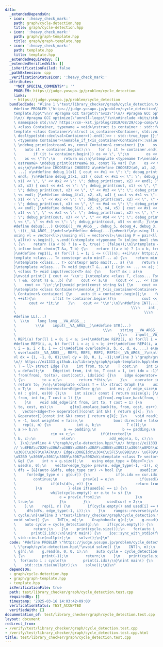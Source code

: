 ```yaml
---
data:
  _extendedDependsOn:
  - icon: ':heavy_check_mark:'
    path: graph/cycle-detection.hpp
    title: graph/cycle-detection.hpp
  - icon: ':heavy_check_mark:'
    path: graph/graph-template.hpp
    title: graph/graph-template.hpp
  - icon: ':heavy_check_mark:'
    path: template.hpp
    title: template.hpp
  _extendedRequiredBy: []
  _extendedVerifiedWith: []
  _isVerificationFailed: false
  _pathExtension: cpp
  _verificationStatusIcon: ':heavy_check_mark:'
  attributes:
    '*NOT_SPECIAL_COMMENTS*': ''
    PROBLEM: https://judge.yosupo.jp/problem/cycle_detection
    links:
    - https://judge.yosupo.jp/problem/cycle_detection
  bundledCode: "#line 1 \"test/library_checker/graph/cycle_detection.test.cpp\"\n\
    #define PROBLEM \"https://judge.yosupo.jp/problem/cycle_detection\"\n#line 2 \"\
    template.hpp\"\n// #pragma GCC target(\"avx2\")\n// #pragma GCC optimize(\"O3\"\
    )\n// #pragma GCC optimize(\"unroll-loops\")\n\n#include <bits/stdc++.h>\nusing\
    \ namespace std;\n// https://xn--kst.jp/blog/2019/08/29/cpp-comp/\n\ntemplate\
    \ <class Container, typename = void>\nstruct is_container : std::false_type {};\n\
    template <class Container>\nstruct is_container<Container, std::void_t<decltype(std::declval<Container>().begin()),\
    \ decltype(std::declval<Container>().end())>> : std::true_type {};\n\ntemplate\
    \ <typename Container>\nenable_if_t<is_container<Container>::value, ostream&>\
    \ \ndebug_print(ostream& os, const Container& container) {\n    os << \"[\";\n\
    \    auto it = container.begin();\n    for (; it != container.end(); ++it) {\n\
    \        if (it != container.begin()) os << \", \";\n        os << *it;\n    }\n\
    \    os << \"]\";\n    return os;\n}\ntemplate <typename T>\nenable_if_t<!is_container<T>::value,\
    \ ostream&> \ndebug_print(ostream& os, const T& var) {\n    os << var;\n    return\
    \ os;\n}\n#define CHOOSE(a) CHOOSE2 a\n#define CHOOSE2(a0, a1, a2, a3, a4, x,\
    \ ...) x\n#define debug_1(x1) { cout << #x1 << \": \"; debug_print(cout, x1) <<\
    \ endl; }\n#define debug_2(x1, x2) { cout << #x1 << \": \"; debug_print(cout,\
    \ x1) << \", \" << #x2 << \": \"; debug_print(cout, x2) << endl; }\n#define debug_3(x1,\
    \ x2, x3) { cout << #x1 << \": \"; debug_print(cout, x1) << \", \" << #x2 << \"\
    : \"; debug_print(cout, x2) << \", \" << #x3 << \": \"; debug_print(cout, x3)\
    \ << endl; }\n#define debug_4(x1, x2, x3, x4) { cout << #x1 << \": \"; debug_print(cout,\
    \ x1) << \", \" << #x2 << \": \"; debug_print(cout, x2) << \", \" << #x3 << \"\
    : \"; debug_print(cout, x3) << \", \" << #x4 << \": \"; debug_print(cout, x4)\
    \ << endl; }\n#define debug_5(x1, x2, x3, x4, x5) { cout << #x1 << \": \"; debug_print(cout,\
    \ x1) << \", \" << #x2 << \": \"; debug_print(cout, x2) << \", \" << #x3 << \"\
    : \"; debug_print(cout, x3) << \", \" << #x4 << \": \"; debug_print(cout, x4)\
    \ << \", \" << #x5 << \": \"; debug_print(cout, x5) << endl; }\n\n#ifdef LOCAL\n\
    #define debug(...) CHOOSE((__VA_ARGS__, debug_5, debug_4, debug_3, debug_2, debug_1,\
    \ ~))(__VA_ARGS__)\n#else\n#define debug(...)\n#endif\n\nusing ll = long long;\n\
    using vl = vector<ll>;\nusing vll = vector<vl>;\nusing P = pair<ll, ll>;\n#define\
    \ all(v) v.begin(), v.end()\ntemplate <typename T> inline bool chmax(T &a, T b)\
    \ {\n    return ((a < b) ? (a = b, true) : (false));\n}\ntemplate <typename T>\
    \ inline bool chmin(T &a, T b) {\n    return ((a > b) ? (a = b, true) : (false));\n\
    }\n#define rep1(i, n) for(ll i = 1; i <= ((ll)n); ++i)\n// https://trap.jp/post/1224/\n\
    template <class... T> constexpr auto min(T... a) {\n    return min(initializer_list<common_type_t<T...>>{a...});\n\
    }\ntemplate <class... T> constexpr auto max(T... a) {\n    return max(initializer_list<common_type_t<T...>>{a...});\n\
    }\ntemplate <class... T> void input(T &...a) { (cin >> ... >> a); }\ntemplate\
    \ <class T> void input(vector<T> &a) {\n    for(T &x : a)\n        cin >> x;\n\
    }\nvoid print() { cout << '\\n'; }\ntemplate <class T, class... Ts> void print(const\
    \ T &a, const Ts &...b) {\n    cout << a;\n    (cout << ... << (cout << ' ', b));\n\
    \    cout << '\\n';\n}\nvoid print(const string &s) {\n    cout << s << '\\n';\n\
    }\ntemplate <class Container>\nenable_if_t<is_container<Container>::value> print(const\
    \ Container& container) {\n    auto it = container.begin();\n    for(;it != container.end();\
    \ ++it){\n        if(it != container.begin())\n            cout << \" \";\n  \
    \      cout << *it;\n    }\n    cout << '\\n';\n}\n#define INT(...)          \
    \                                                     \\\n    int __VA_ARGS__;\
    \                                                           \\\n    input(__VA_ARGS__)\n\
    #define LL(...)                                                              \
    \  \\\n    long long __VA_ARGS__;                                            \
    \         \\\n    input(__VA_ARGS__)\n#define STR(...)                       \
    \                                        \\\n    string __VA_ARGS__;         \
    \                                               \\\n    input(__VA_ARGS__)\n#define\
    \ REP1(a) for(ll i = 0; i < a; i++)\n#define REP2(i, a) for(ll i = 0; i < a; i++)\n\
    #define REP3(i, a, b) for(ll i = a; i < b; i++)\n#define REP4(i, a, b, c) for(ll\
    \ i = a; i < b; i += c)\n#define overload4(a, b, c, d, e, ...) e\n#define rep(...)\
    \ overload4(__VA_ARGS__, REP4, REP3, REP2, REP1)(__VA_ARGS__)\n\nll inf = 3e18;\n\
    vl dx = {1, -1, 0, 0};\nvl dy = {0, 0, 1, -1};\n#line 3 \"graph/graph-template.hpp\"\
    \n// https://ei1333.github.io/library/graph/graph-template.hpp\ntemplate <class\
    \ T = ll> struct Edge {\n    int from, to;\n    T cost;\n    int idx;\n    Edge()\
    \ = default;\n    Edge(int from, int to, T cost = 1, int idx = -1)\n        :\
    \ from(from), to(to), cost(cost), idx(idx) {}\n    Edge &operator=(const int &x)\
    \ {\n        to = x;\n        return *this;\n    }\n    operator int() const {\
    \ return to; }\n};\ntemplate <class T = ll> struct Graph {\n    using cost_type\
    \ = T;\n    vector<vector<Edge<T>>> g;\n    int es; // edge_size\n    Graph(int\
    \ n) : g(n), es(0) {};\n    int size() const { return ssize(g); }\n    void add_directed_edge(int\
    \ from, int to, T cost = 1) {\n        g[from].emplace_back(from, to, cost, es++);\n\
    \    }\n    void add_edge(int from, int to, T cost = 1) {\n        g[from].emplace_back(from,\
    \ to, cost, es);\n        g[to].emplace_back(to, from, cost, es++);\n    }\n \
    \   vector<Edge<T>> &operator[](const int &k) { return g[k]; }\n    const vector<Edge<T>>\
    \ &operator[](const int &k) const { return g[k]; }\n    void read(int m, int padding\
    \ = -1, bool weighted = false,\n              bool directed = false) {\n     \
    \   rep(i, m) {\n            int a, b;\n            T c(1);\n            cin >>\
    \ a >> b;\n            a += padding;\n            b += padding;\n            if(weighted)\n\
    \                cin >> c;\n            if(directed)\n                add_directed_edge(a,\
    \ b, c);\n            else\n                add_edge(a, b, c);\n        }\n  \
    \  }\n};\n#line 4 \"graph/cycle-detection.hpp\"\n// https://ei1333.github.io/library/graph/others/cycle-detection.hpp\n\
    // \u8FBA\u7D20\u306A\u30B5\u30A4\u30AF\u30EB\u30921\u3064\u8FD4\u3059 \u306A\u3051\
    \u308C\u3070\u7A7A\n// Edge\u306Eidx\u304C\u5FC5\u8981\n// \u6709\u5411/\u7121\
    \u52B9 \u3069\u3061\u3089\u3067\u3082ok\ntemplate <class T> vector<Edge<T>> cycle_detection(Graph<T>\
    \ &g) {\n    int n = g.size();\n    using edge_type = Edge<T>;\n    vector<char>\
    \ used(n, 0);\n    vector<edge_type> prev(n, edge_type(-1, -1)), cycle;\n    auto\
    \ dfs = [&](auto &&dfs, edge_type cur) -> bool {\n        used[cur] = 1;\n   \
    \     for(edge_type e : g[cur]) {\n            if(e.idx == cur.idx)\n        \
    \        continue;\n            prev[e] = e;\n            if(used[e] == 0) {\n\
    \                if(dfs(dfs, e)) {\n                    return true;\n       \
    \         }\n            } else if(used[e] == 1) {\n                int s = e.to;\n\
    \                while(cycle.empty() or e.to != s) {\n                    cycle.emplace_back(e);\n\
    \                    e = prev[e.from];\n                }\n                return\
    \ true;\n            }\n        }\n        used[cur] = 2;\n        return false;\n\
    \    };\n    rep(i, n) {\n        if(cycle.empty() and used[i] == 0)\n       \
    \     dfs(dfs, edge_type(-1, i));\n    }\n    ranges::reverse(cycle);\n    return\
    \ cycle;\n}\n#line 3 \"test/library_checker/graph/cycle_detection.test.cpp\"\n\
    void solve() {\n    INT(n, m);\n    Graph<bool> g(n);\n    g.read(m, 0, 0, 1);\n\
    \    auto cycle = cycle_detection(g);\n    if(cycle.empty()) {\n        print(-1);\n\
    \        return;\n    }\n    print(cycle.size());\n    for(auto i : cycle)\n \
    \       print(i.idx);\n}\nint main() {\n    ios::sync_with_stdio(false);\n   \
    \ std::cin.tie(nullptr);\n    solve();\n}\n"
  code: "#define PROBLEM \"https://judge.yosupo.jp/problem/cycle_detection\"\n#include\
    \ \"graph/cycle-detection.hpp\"\nvoid solve() {\n    INT(n, m);\n    Graph<bool>\
    \ g(n);\n    g.read(m, 0, 0, 1);\n    auto cycle = cycle_detection(g);\n    if(cycle.empty())\
    \ {\n        print(-1);\n        return;\n    }\n    print(cycle.size());\n  \
    \  for(auto i : cycle)\n        print(i.idx);\n}\nint main() {\n    ios::sync_with_stdio(false);\n\
    \    std::cin.tie(nullptr);\n    solve();\n}\n"
  dependsOn:
  - graph/cycle-detection.hpp
  - graph/graph-template.hpp
  - template.hpp
  isVerificationFile: true
  path: test/library_checker/graph/cycle_detection.test.cpp
  requiredBy: []
  timestamp: '2025-03-16 14:03:42+09:00'
  verificationStatus: TEST_ACCEPTED
  verifiedWith: []
documentation_of: test/library_checker/graph/cycle_detection.test.cpp
layout: document
redirect_from:
- /verify/test/library_checker/graph/cycle_detection.test.cpp
- /verify/test/library_checker/graph/cycle_detection.test.cpp.html
title: test/library_checker/graph/cycle_detection.test.cpp
---
```

